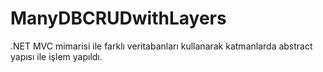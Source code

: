 # ManyDBCRUDwithLayers
.NET MVC mimarisi ile farklı veritabanları kullanarak katmanlarda abstract yapısı ile işlem yapıldı.
